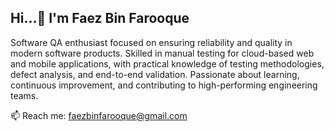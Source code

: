 ## Hi...👋 I'm Faez Bin Farooque

Software QA enthusiast focused on ensuring reliability and quality in modern software products. Skilled in manual testing for cloud-based web and mobile applications, with practical knowledge of testing methodologies, defect analysis, and end-to-end validation. Passionate about learning, continuous improvement, and contributing to high-performing engineering teams.

📫 Reach me: faezbinfarooque@gmail.com

<!--


Here are some ideas to get you started:

- 🔭 I’m currently working on ...
- 🌱 I’m currently learning ...
- 👯 I’m looking to collaborate on ...
- 🤔 I’m looking for help with ...
- 💬 Ask me about ...
- 📫 How to reach me: ...
- 😄 Pronouns: ...
- ⚡ Fun fact: ...
-->
